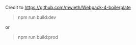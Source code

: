 Credit to https://github.com/mwieth/Webpack-4-boilerplate

>npm run build:dev

or 

>npm run build:prod
